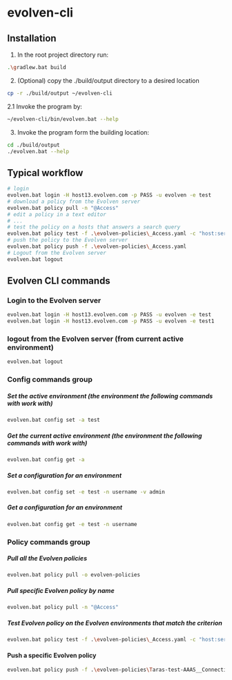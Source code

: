 # evolven-cli

## Installation
1. In the root project directory run: 
```bash
.\gradlew.bat build
```
2. (Optional) copy the ./build/output directory to a desired location
```bash
cp -r ./build/output ~/evolven-cli
```
2.1 Invoke the program by: 
```bash
~/evolven-cli/bin/evolven.bat --help
```
3. Invoke the program form the building location:
```bash
cd ./build/output
./evolven.bat --help
```

## Typical workflow
```bash
# login
evolven.bat login -H host13.evolven.com -p PASS -u evolven -e test
# download a policy from the Evolven server
evolven.bat policy pull -n "@Access"
# edit a policy in a text editor
# ...
# test the policy on a hosts that answers a search query
evolven.bat policy test -f .\evolven-policies\_Access.yaml -c "host:sergey"
# push the policy to the Evolven server
evolven.bat policy push -f .\evolven-policies\_Access.yaml
# Logout from the Evolven server
evolven.bat logout
```

## Evolven CLI commands

### Login to the Evolven server

```bash
evolven.bat login -H host13.evolven.com -p PASS -u evolven -e test
evolven.bat login -H host13.evolven.com -p PASS -u evolven -e test1
```

### logout from the Evolven server (from current active environment)

```bash
evolven.bat logout
```

### Config commands group

##### Set the active environment (the environment the following commands with work with)
```bash
evolven.bat config set -a test
```

##### Get the current active environment (the environment the following commands with work with)
```bash
evolven.bat config get -a
```

##### Set a configuration for an environment
```bash
evolven.bat config set -e test -n username -v admin
```

##### Get a configuration for an environment
```bash
evolven.bat config get -e test -n username
```

### Policy commands group
##### Pull all the Evolven policies
```bash
evolven.bat policy pull -o evolven-policies
```
##### Pull specific Evolven policy by name
```bash
evolven.bat policy pull -n "@Access"
```

##### Test Evolven policy on the Evolven environments that match the criterion
```bash
evolven.bat policy test -f .\evolven-policies\_Access.yaml -c "host:sergey"
```

#### Push a specific Evolven policy
```bash
evolven.bat policy push -f .\evolven-policies\Taras-test-AAAS__Connectivity_Check___Windows__WinRM-Enabled.yaml
```



